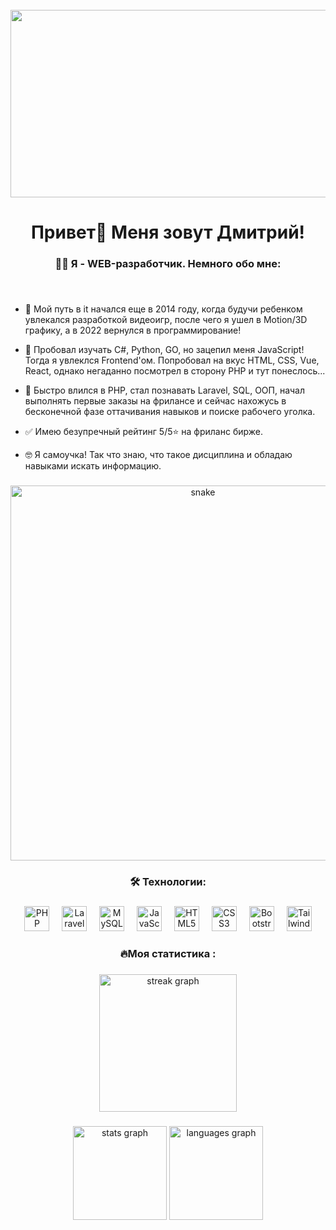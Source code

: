 <br clear="both">

<div align="center">
  <img height="300" width="600" src="https://user-images.githubusercontent.com/74038190/225813708-98b745f2-7d22-48cf-9150-083f1b00d6c9.gif"  />
</div>

###

<h1 align="center">Привет👋 Меня зовут Дмитрий!</h1>

###


<h3 align="center">👩‍💻  Я - WEB-разработчик. Немного обо мне:</h3>

###

<h4> <p align="center"></p></h4> <br>

- 🌌 Мой путь в it начался еще в 2014 году, когда будучи ребенком увлекался разработкой видеоигр, после чего я ушел в Motion/3D графику, а в 2022 вернулся в программирование!<br>

- 👻 Пробовал изучать C#, Python, GO, но зацепил меня JavaScript! Тогда я увлеклся Frontend'ом. Попробовал на вкус HTML, CSS, Vue, React, однако негаданно посмотрел в сторону PHP и тут понеслось...
  
- 🤖 Быстро влился в PHP, стал познавать Laravel, SQL, ООП, начал выполнять первые заказы на фрилансе и сейчас нахожусь в бесконечной фазе оттачивания навыков и поиске рабочего уголка.
  
- ✅ Имею безупречный рейтинг 5/5⭐ на фриланс бирже.
  
- 🤓 Я самоучка! Так что знаю, что такое дисциплина и обладаю навыками искать информацию. 
 
###

<p align="center">
 <img width="600" src="https://github.com/FilimonovAlexey/FilimonovAlexey/blob/main/assets/github-snake.svg" alt="snake"/>
</p>

###

<h3 align="center">🛠 Технологии:</h3>

###

<div align="center">
  <img src="https://raw.githubusercontent.com/danielcranney/readme-generator/main/public/icons/skills/php-colored.svg" width="40" height="40" alt="PHP" />  
  <img width="12" />
  <img src="https://raw.githubusercontent.com/danielcranney/readme-generator/main/public/icons/skills/laravel-colored.svg" width="40" height="40" alt="Laravel" /> 
  <img width="12" />
  <img src="https://raw.githubusercontent.com/danielcranney/readme-generator/main/public/icons/skills/mysql-colored.svg" width="40" height="40" alt="MySQL" /> 
  <img width="12" />
  <img src="https://raw.githubusercontent.com/danielcranney/readme-generator/main/public/icons/skills/javascript-colored.svg" width="40" height="40" alt="JavaScript" /> 
  <img width="12" />
  <img src="https://raw.githubusercontent.com/danielcranney/readme-generator/main/public/icons/skills/html5-colored.svg" width="40" height="40" alt="HTML5" /> 
  <img width="12" />
  <img src="https://raw.githubusercontent.com/danielcranney/readme-generator/main/public/icons/skills/css3-colored.svg" width="40" height="40" alt="CSS3" /> 
  <img width="12" />
  <img src="https://raw.githubusercontent.com/danielcranney/readme-generator/main/public/icons/skills/bootstrap-colored.svg" width="40" height="40" alt="Bootstrap" /> 
  <img width="12" />
  <img src="https://raw.githubusercontent.com/danielcranney/readme-generator/main/public/icons/skills/tailwindcss-colored.svg" width="40" height="40" alt="TailwindCSS" /> 
</div>

###

<h3 align="center">🔥Моя статистика :</h3>

###

<div align="center">
  <img src="https://streak-stats.demolab.com?user=coremraz&locale=en&mode=daily&theme=dark&hide_border=false&border_radius=5&order=3" height="220" alt="streak graph"  />
</div>

###
<div align="center">
  <img src="https://github-readme-stats.vercel.app/api?username=coremraz&hide_title=false&hide_rank=false&show_icons=true&include_all_commits=true&count_private=true&disable_animations=false&theme=dracula&locale=en&hide_border=false&order=1" height="150" alt="stats graph"  />
  <img src="https://github-readme-stats.vercel.app/api/top-langs?username=coremraz&locale=en&hide_title=false&layout=compact&card_width=320&langs_count=5&theme=dracula&hide_border=false&order=2" height="150" alt="languages graph"  />
</div>

###

